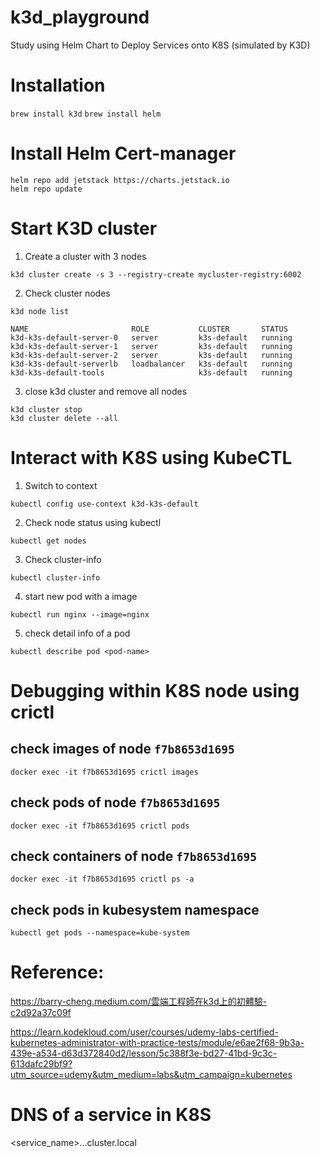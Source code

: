 # k3d_playground

Study using Helm Chart to Deploy Services onto K8S (simulated by K3D)

# Installation 

`brew install k3d`
`brew install helm`

# Install Helm Cert-manager

```
helm repo add jetstack https://charts.jetstack.io
helm repo update
```


# Start K3D cluster 

1. Create a cluster with 3 nodes 

`k3d cluster create -s 3 --registry-create mycluster-registry:6002`

2. Check cluster nodes

`k3d node list`

>> 
```
NAME                       ROLE           CLUSTER       STATUS
k3d-k3s-default-server-0   server         k3s-default   running
k3d-k3s-default-server-1   server         k3s-default   running
k3d-k3s-default-server-2   server         k3s-default   running
k3d-k3s-default-serverlb   loadbalancer   k3s-default   running
k3d-k3s-default-tools                     k3s-default   running
```

3. close k3d cluster and remove all nodes

```
k3d cluster stop
k3d cluster delete --all
```

# Interact with K8S using KubeCTL 

1. Switch to context 

`kubectl config use-context k3d-k3s-default`

2. Check node status using kubectl

`kubectl get nodes`

3. Check cluster-info

`kubectl cluster-info`
>> 

4. start new pod with a image

```
kubectl run nginx --image=nginx
```

5. check detail info of a pod

```
kubectl describe pod <pod-name>
```

# Debugging within K8S node using crictl

## check images of node `f7b8653d1695`

`docker exec -it f7b8653d1695 crictl images`

## check pods of node `f7b8653d1695`

`docker exec -it f7b8653d1695 crictl pods`

## check containers of node `f7b8653d1695`

`docker exec -it f7b8653d1695 crictl ps -a`

## check pods in kubesystem namespace

`kubectl get pods --namespace=kube-system`

# Reference: 

https://barry-cheng.medium.com/雲端工程師在k3d上的初體驗-c2d92a37c09f

https://learn.kodekloud.com/user/courses/udemy-labs-certified-kubernetes-administrator-with-practice-tests/module/e6ae2f68-9b3a-439e-a534-d63d372840d2/lesson/5c388f3e-bd27-41bd-9c3c-613dafc29bf9?utm_source=udemy&utm_medium=labs&utm_campaign=kubernetes

# DNS of a service in K8S

<service_name>.<namespace>.<service>.cluster.local